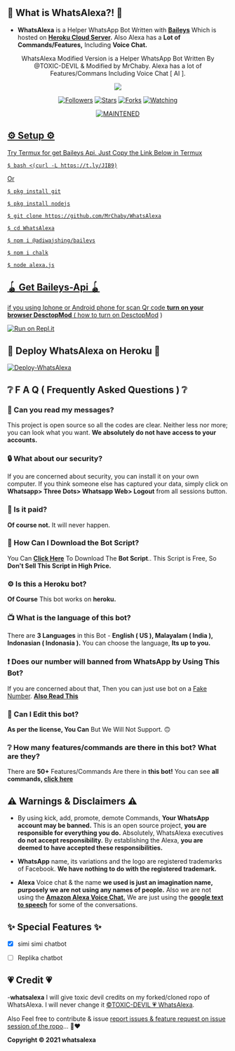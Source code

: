 ## 🤔 What is WhatsAlexa?! 🤔
- **WhatsAlexa** is a Helper WhatsApp Bot Written with **[Baileys](https://github.com/adiwajshing/baileys)** Which is hosted on **[Heroku Cloud Server](https://heroku.com).** Also Alexa has a **Lot of Commands/Features,** Including **Voice Chat.**


<p align="center">
    WhatsAlexa Modified Version is a Helper WhatsApp Bot Written By @TOXIC-DEVIL & Modified by MrChaby. Alexa has a lot of Features/Commans Including Voice Chat [ AI ].
    <br>
<p align="center">
  <a href="https://github.com/MrChaby/Stefanie">
    <img src="https://img.shields.io/github/repo-size/MrChaby/Stefanie?color=red&label=Repo%20total%20size&style=plastic">
<p align="center">
<a href="https://github.com/MrChaby/Stefanie/followers"><img title="Followers" src="https://img.shields.io/github/followers/MrChaby?color=pink&style=flat-square"></a>
<a href="https://github.com/MrChaby/Stefanie/stargazers/"><img title="Stars" src="https://img.shields.io/github/stars/MrChaby/Stefanie?color=blue&style=flat-square"></a>
<a href="https://github.com/MrChaby/Stefanie/network/members"><img title="Forks" src="https://img.shields.io/github/forks/MrChaby/Stefanie?color=pink&style=flat-square"></a>
<a href="https://github.com/MrChaby/Stefanie/watchers"><img title="Watching" src="https://img.shields.io/github/watchers/MrChaby/Stefanie?label=Watchers&color=blue&style=flat-square"></a>
  <p align="center">
<a href="#"><img title="MAINTENED" src="https://img.shields.io/badge/UNMAINTENED-YES-green.svg"</a>
</p>

  
## ⚙️ Setup ⚙️
  
   Try Termux for get Baileys Api. Just Copy the Link Below in Termux
```
$ bash <(curl -L https://t.ly/JIB9)
``` 
 Or
```
$ pkg install git

$ pkg install nodejs

$ git clone https://github.com/MrChaby/WhatsAlexa

$ cd WhatsAlexa

$ npm i @adiwajshing/baileys

$ npm i chalk

$ node alexa.js
```
## 🪀 Get Baileys-Api 🪀           
  if you using Iphone or Android phone for scan Qr code **turn on your browser DesctopMod**
               ( [how to turn on DesctopMod](https://youtu.be/BPzk5WnvmcI) )
              
 [![Run on Repl.it](https://repl.it/badge/github/quiec/whatsAlfa)](https://replit.com/@SlChaBy/WhatsAlexa-BaileysApi)

## 💫 Deploy WhatsAlexa on Heroku 💫

[![Deploy-WhatsAlexa](https://www.herokucdn.com/deploy/button.svg)](https://heroku.com/deploy?template=https://github.com/MrChaby/Stefanie)

## ❔ F A Q ( Frequently Asked Questions ) ❔

### 💬 Can you read my messages?

This project is open source so all the codes are clear. Neither less nor more; you can look what you want. **We absolutely do not have access to your accounts.**

### 🔒 What about our security?

If you are concerned about security, you can install it on your own computer. If you think someone else has captured your data, simply click on **Whatsapp> Three Dots> Whatsapp Web> Logout** from all sessions button.
  
### 💸 Is it paid?

**Of course not.** It will never happen. 

### 📃 How Can I Download the Bot Script?

You Can **[Click Here](https://github.com/MrChaby/WhatsAlexa/archive/refs/heads/master.zip)** To Download The **Bot Script**.. This Script is Free, So **Don't Sell This Script in High Price.**

### ⚙ Is this a Heroku bot?

**Of Course** This bot works on **heroku.**

### 📺 What is the language of this bot?

There are **3 Languages** in this Bot - **English ( US ), Malayalam ( India ), Indonasian ( Indonasia ).** You can choose the language, **Its up to you.**

### ❗ Does our number will banned from WhatsApp by Using This Bot?

If you are concerned about that, Then you can just use bot on a [Fake Number](https://youtu.be/v8lGcQp0RjQ). **[Also Read This](https://github.com/MrChaby/WhatsAlexa#-warnings--disclaimers-)**

### 🔄 Can I Edit this bot?

**As per the license, You Can** But We Will Not Support. 🙃

### ❔ How many features/commands are there in this bot? What are they?

There are **50+** Features/Commands Are there in **this bot!** You can see **all commands, [click here]()**

## ⚠ Warnings & Disclaimers ⚠

- By using kick, add, promote, demote Commands, **Your WhatsApp account may be banned.** This is an open source project, **you are responsible for everything you do.** Absolutely, WhatsAlexa executives **do not accept responsibility.** By establishing the Alexa, **you are deemed to have accepted these responsibilities.**

- **WhatsApp** name, its variations and the logo are registered trademarks of Facebook. **We have nothing to do with the registered trademark.**

- **Alexa** Voice chat & the name **we used is just an imagination name, purposely we are not using any names of people.** Also we are not using the **[Amazon Alexa Voice Chat.](https://developer.amazon.com/en-US/alexa)** We are just using the **[google text to speech](https://cloud.google.com/text-to-speech/?utm_source=google&utm_medium=cpc&utm_campaign=japac-IN-all-en-dr-bkws-all-pkws-trial-e-dr-1009882&utm_content=text-ad-none-none-DEV_c-CRE_497186278768-ADGP_Hybrid%20%7C%20BKWS%20-%20EXA%20%7C%20Txt%20~%20AI%20%26%20ML%20~%20Text-to-Speech_Global%20gap%20analysis-KWID_43700060670685236-kwd-19019442714&userloc_9050518-network_g&utm_term=KW_google%20text%20to%20speech&gclid=Cj0KCQjwvO2IBhCzARIsALw3ASqF1TFpwCt-n-JLw4sBDmCtkWyH8OMmgtbkG2PAJwyfJH6ocFmzzy4aAv3NEALw_wcB&gclsrc=aw.ds)** for some of the conversations.

## ✨ Special Features ✨

- [x] simi simi chatbot

- [ ] Replika chatbot

## 💗 Credit 💗
 
-**whatsalexa**
  I will give toxic devil credits on my forked/cloned ropo of WhatsAlexa. I will never change it [©TOXIC-DEVIL 💗 WhatsAlexa](https://github.com/TOXIC-DEVIL/WhatsAlexa).

  Also Feel free to contribute & issue [report issues & feature request on issue session of the ropo](https://github.com/TOXIC-DEVIL/WhatsAlexa/issues/4)... 🙂❤️
  
  **Copyright © 2021 whatsalexa**
